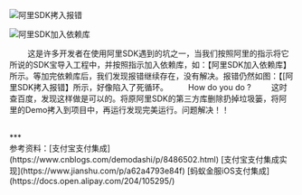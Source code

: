 ![阿里SDK拷入报错](https://upload-images.jianshu.io/upload_images/2959789-425451f4076cb987.png?imageMogr2/auto-orient/strip%7CimageView2/2/w/1240)

![阿里SDK加入依赖库](https://upload-images.jianshu.io/upload_images/2959789-09b6dd62ca06f8ab.png?imageMogr2/auto-orient/strip%7CimageView2/2/w/1240)

&emsp;&emsp;  这是许多开发者在使用阿里SDK遇到的坑之一，当我们按照阿里的指示将它所说的SDK宝导入工程中，并按照指示加入依赖库，如：【阿里SDK加入依赖库】所示。等加完依赖库后，我们发现报错继续存在，没有解决。报错仍然如图：【[阿里SDK拷入报错】所示，好像陷入了死循环。
&emsp;&emsp;  How do you do ?
&emsp;&emsp;  这时查百度，发现这样做是可以的。将原阿里SDK的第三方库删除扔掉垃圾篓，将阿里的Demo拷入到项目中，再运行发现完美运行。问题解决！！



<br/>
***
<br/>
参考资料：[支付宝支付集成](https://www.cnblogs.com/demodashi/p/8486502.html)
[支付宝支付集成实现](https://www.jianshu.com/p/a62a4793e84f)
[蚂蚁金服iOS支付集成](https://docs.open.alipay.com/204/105295/)
